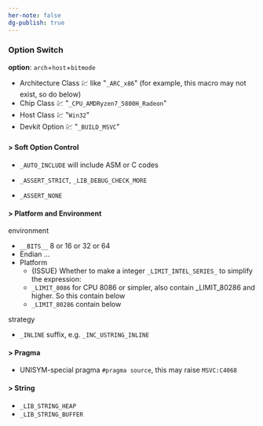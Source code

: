 ```yaml
---
her-note: false
dg-publish: true
---
```


### Option Switch

**option**: `arch`+`host`+`bitmode`
- Architecture Class :chart: like "`_ARC_x86`" (for example, this macro may not exist, so do below)
- Chip Class :chart: "`_CPU_AMDRyzen7_5800H_Radeon`"
- Host Class :chart: "`Win32`"
- Devkit Option :chart: "`_BUILD_MSVC`"

#### > Soft Option Control

- `_AUTO_INCLUDE` will include ASM or C codes

- `_ASSERT_STRICT`, `_LIB_DEBUG_CHECK_MORE`

- `_ASSERT_NONE`

#### > Platform and Environment

environment

- `__BITS__` 8 or 16 or 32 or 64
- Endian ... 
- Platform
    - {ISSUE} Whether to make a integer `_LIMIT_INTEL_SERIES_` to simplify the expression: 
    - `_LIMIT_8086` for CPU 8086 or simpler, also contain _LIMIT_80286 and higher. So this contain below
    - `_LIMIT_80286`  contain below


strategy

- `_INLINE` suffix, e.g. `_INC_USTRING_INLINE`  


#### > Pragma

- UNISYM-special pragma `#pragma source`, this may raise `MSVC:C4068`

#### > String

- `_LIB_STRING_HEAP`
- `_LIB_STRING_BUFFER`


